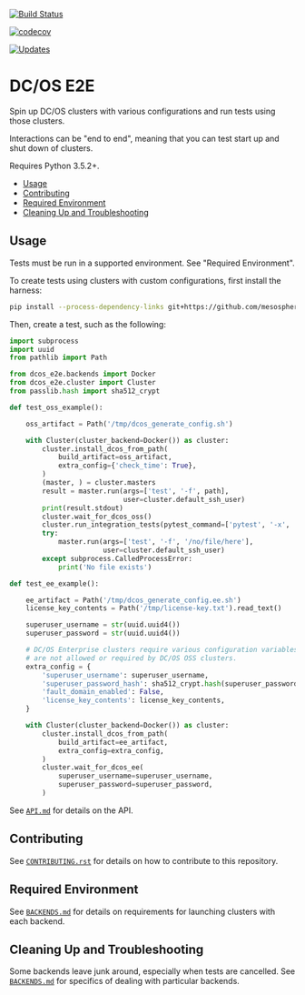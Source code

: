 [![Build Status](https://travis-ci.org/mesosphere/dcos-e2e.svg?branch=master)](https://travis-ci.org/mesosphere/dcos-e2e)

[![codecov](https://codecov.io/gh/mesosphere/dcos-e2e/branch/master/graph/badge.svg)](https://codecov.io/gh/mesosphere/dcos-e2e)

[![Updates](https://pyup.io/repos/github/mesosphere/dcos-e2e/shield.svg)](https://pyup.io/repos/github/mesosphere/dcos-e2e/)

# DC/OS E2E

Spin up DC/OS clusters with various configurations and run tests using those clusters.

Interactions can be "end to end", meaning that you can test start up and shut down of clusters.

Requires Python 3.5.2+.

<!--lint disable list-item-indent-->
<!--lint disable list-item-bullet-indent-->
<!-- START doctoc generated TOC please keep comment here to allow auto update -->
<!-- DON'T EDIT THIS SECTION, INSTEAD RE-RUN doctoc TO UPDATE -->


- [Usage](#usage)
- [Contributing](#contributing)
- [Required Environment](#required-environment)
- [Cleaning Up and Troubleshooting](#cleaning-up-and-troubleshooting)

<!-- END doctoc generated TOC please keep comment here to allow auto update -->
<!--lint enable list-item-indent-->
<!--lint enable list-item-bullet-indent-->

## Usage

Tests must be run in a supported environment.
See "Required Environment".

To create tests using clusters with custom configurations, first install the harness:

```sh
pip install --process-dependency-links git+https://github.com/mesosphere/dcos-e2e.git@master 
```

Then, create a test, such as the following:

```python
import subprocess
import uuid
from pathlib import Path

from dcos_e2e.backends import Docker
from dcos_e2e.cluster import Cluster
from passlib.hash import sha512_crypt

def test_oss_example():

    oss_artifact = Path('/tmp/dcos_generate_config.sh')

    with Cluster(cluster_backend=Docker()) as cluster:
        cluster.install_dcos_from_path(
            build_artifact=oss_artifact,
            extra_config={'check_time': True},
        )
        (master, ) = cluster.masters
        result = master.run(args=['test', '-f', path],
                            user=cluster.default_ssh_user)
        print(result.stdout)
        cluster.wait_for_dcos_oss()
        cluster.run_integration_tests(pytest_command=['pytest', '-x', 'test_tls.py'])
        try:
            master.run(args=['test', '-f', '/no/file/here'],
                       user=cluster.default_ssh_user)
        except subprocess.CalledProcessError:
            print('No file exists')

def test_ee_example():

    ee_artifact = Path('/tmp/dcos_generate_config.ee.sh')
    license_key_contents = Path('/tmp/license-key.txt').read_text()

    superuser_username = str(uuid.uuid4())
    superuser_password = str(uuid.uuid4())

    # DC/OS Enterprise clusters require various configuration variables which
    # are not allowed or required by DC/OS OSS clusters.
    extra_config = {
        'superuser_username': superuser_username,
        'superuser_password_hash': sha512_crypt.hash(superuser_password),
        'fault_domain_enabled': False,
        'license_key_contents': license_key_contents,
    }

    with Cluster(cluster_backend=Docker()) as cluster:
        cluster.install_dcos_from_path(
            build_artifact=ee_artifact,
            extra_config=extra_config,
        )
        cluster.wait_for_dcos_ee(
            superuser_username=superuser_username,
            superuser_password=superuser_password,
        )
```

See [`API.md`](./API.md) for details on the API.

## Contributing

See [`CONTRIBUTING.rst`](./CONTRIBUTING.rst) for details on how to contribute to this repository.

## Required Environment

See [`BACKENDS.md`](./BACKENDS.md) for details on requirements for launching clusters with each backend.

## Cleaning Up and Troubleshooting

Some backends leave junk around, especially when tests are cancelled.
See [`BACKENDS.md`](./BACKENDS.md) for specifics of dealing with particular backends.
